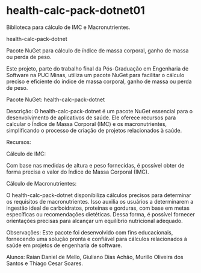# health-calc-pack-dotnet01
Biblioteca para cálculo de IMC e Macronutrientes.

health-calc-pack-dotnet


Pacote NuGet para cálculo de índice de massa corporal, ganho de massa ou perda de peso.

Este projeto, parte do trabalho final da Pós-Graduação em Engenharia de Software na PUC Minas, utiliza um pacote NuGet para facilitar o cálculo preciso e eficiente do índice de massa corporal, ganho de massa ou perda de peso.

Pacote NuGet: health-calc-pack-dotnet

Descrição:
O health-calc-pack-dotnet é um pacote NuGet essencial para o desenvolvimento de aplicativos de saúde. Ele oferece recursos para calcular o Índice de Massa Corporal (IMC) e os macronutrientes, simplificando o processo de criação de projetos relacionados à saúde.

Recursos:

Cálculo de IMC:

Com base nas medidas de altura e peso fornecidas, é possível obter de forma precisa o valor do Índice de Massa Corporal (IMC).

Cálculo de Macronutrientes:

O health-calc-pack-dotnet disponibiliza cálculos precisos para determinar os requisitos de macronutrientes. Isso auxilia os usuários a determinarem a ingestão ideal de carboidratos, proteínas e gorduras, com base em metas específicas ou recomendações dietéticas. Dessa forma, é possível fornecer orientações precisas para alcançar um equilíbrio nutricional adequado.

Observações:
Este pacote foi desenvolvido com fins educacionais, fornecendo uma solução pronta e confiável para cálculos relacionados à saúde em projetos de engenharia de software.

Alunos:
Raian Daniel de Mello, Giuliano Dias Achão, Murillo Oliveira dos Santos e Thiago Cesar Soares.
